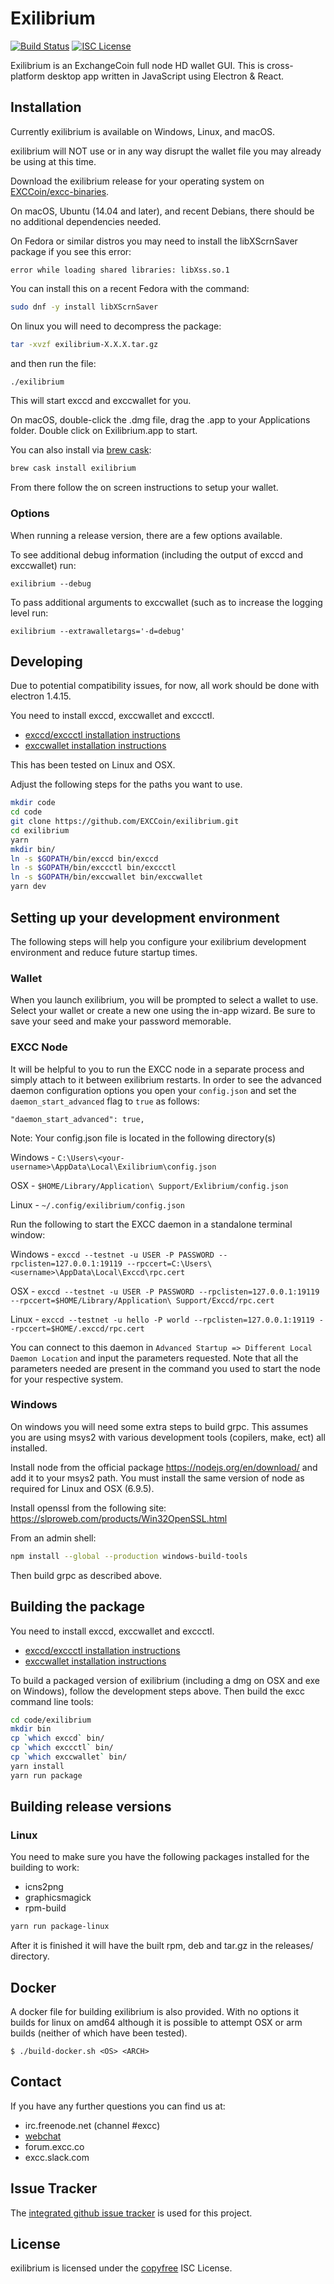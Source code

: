 # Exilibrium

[![Build Status](https://travis-ci.org/EXCCoin/exilibrium.png?branch=master)](https://travis-ci.org/EXCCoin/exilibrium)
[![ISC License](http://img.shields.io/badge/license-ISC-blue.svg)](http://copyfree.org)

Exilibrium is an ExchangeCoin full node HD wallet GUI.
This is cross-platform desktop app written in JavaScript using Electron & React.

## Installation

Currently exilibrium is available on Windows, Linux, and macOS.

exilibrium will NOT use or in any way disrupt the wallet file you may
already be using at this time.

Download the exilibrium release for your operating system on [EXCCoin/excc-binaries](https://github.com/EXCCoin/excc-binaries/releases).

On macOS, Ubuntu (14.04 and later), and recent Debians, there should be
no additional dependencies needed.

On Fedora or similar distros you may need to install the libXScrnSaver
package if you see this error:

```
error while loading shared libraries: libXss.so.1
```

You can install this on a recent Fedora with the command:

```bash
sudo dnf -y install libXScrnSaver
```

On linux you will need to decompress the package:

```bash
tar -xvzf exilibrium-X.X.X.tar.gz
```

and then run the file:

```bash
./exilibrium
```

This will start exccd and exccwallet for you.

On macOS, double-click the .dmg file, drag the .app to your
Applications folder. Double click on Exilibrium.app to start.

You can also install via [brew cask](https://caskroom.github.io):

```bash
brew cask install exilibrium
```

From there follow the on screen instructions to setup your wallet.

### Options

When running a release version, there are a few options available.

To see additional debug information (including the output of exccd and exccwallet) run:

```
exilibrium --debug
```

To pass additional arguments to exccwallet (such as to increase the logging level run:

```
exilibrium --extrawalletargs='-d=debug'
```

## Developing

Due to potential compatibility issues, for now, all work should be
done with electron 1.4.15.

You need to install exccd, exccwallet and exccctl.

- [exccd/exccctl installation instructions](https://github.com/EXCCoin/exccd#updating)
- [exccwallet installation instructions](https://github.com/EXCCoin/exccwallet#installation-and-updating)

This has been tested on Linux and OSX.

Adjust the following steps for the paths you want to use.

```bash
mkdir code
cd code
git clone https://github.com/EXCCoin/exilibrium.git
cd exilibrium
yarn
mkdir bin/
ln -s $GOPATH/bin/exccd bin/exccd
ln -s $GOPATH/bin/exccctl bin/exccctl
ln -s $GOPATH/bin/exccwallet bin/exccwallet
yarn dev
```

## Setting up your development environment

The following steps will help you configure your exilibrium development environment and reduce future startup times.

### Wallet

When you launch exilibrium, you will be prompted to select a wallet to use. Select your wallet or create a new one using the in-app wizard. Be sure to save your seed and make your password memorable.

### EXCC Node

It will be helpful to you to run the EXCC node in a separate process and simply attach to it between exilibrium restarts. In order to see the advanced daemon configuration options you open your `config.json` and set the `daemon_start_advanced` flag to `true` as follows:

`"daemon_start_advanced": true,`

Note: Your config.json file is located in the following directory(s)

Windows - `C:\Users\<your-username>\AppData\Local\Exilibrium\config.json`

OSX - `$HOME/Library/Application\ Support/Exlibrium/config.json`

Linux - `~/.config/exilibrium/config.json`

Run the following to start the EXCC daemon in a standalone terminal window:

Windows - `exccd --testnet -u USER -P PASSWORD --rpclisten=127.0.0.1:19119 --rpccert=C:\Users\<username>\AppData\Local\Exccd\rpc.cert`

OSX - `exccd --testnet -u USER -P PASSWORD --rpclisten=127.0.0.1:19119 --rpccert=$HOME/Library/Application\ Support/Exccd/rpc.cert`

Linux - `exccd --testnet -u hello -P world --rpclisten=127.0.0.1:19119 --rpccert=$HOME/.exccd/rpc.cert`

You can connect to this daemon in `Advanced Startup => Different Local Daemon Location` and input the parameters requested. Note that all the parameters needed are present in the command you used to start the node for your respective system.

### Windows

On windows you will need some extra steps to build grpc. This assumes
you are using msys2 with various development tools (copilers, make,
ect) all installed.

Install node from the official package https://nodejs.org/en/download/
and add it to your msys2 path. You must install the same version of node as required for Linux and OSX (6.9.5).

Install openssl from the following site:
https://slproweb.com/products/Win32OpenSSL.html

From an admin shell:

```bash
npm install --global --production windows-build-tools
```

Then build grpc as described above.

## Building the package

You need to install exccd, exccwallet and exccctl.

- [exccd/exccctl installation instructions](https://github.com/EXCCoin/exccd#updating)
- [exccwallet installation instructions](https://github.com/EXCCoin/exccwallet#installation-and-updating)

To build a packaged version of exilibrium (including a dmg on OSX and
exe on Windows), follow the development steps above. Then build the
excc command line tools:

```bash
cd code/exilibrium
mkdir bin
cp `which exccd` bin/
cp `which exccctl` bin/
cp `which exccwallet` bin/
yarn install
yarn run package
```

## Building release versions

### Linux

You need to make sure you have the following packages installed for the building to work:

- icns2png
- graphicsmagick
- rpm-build

```bash
yarn run package-linux
```

After it is finished it will have the built rpm, deb and tar.gz in the releases/ directory.

## Docker

A docker file for building exilibrium is also provided. With no options it builds for linux on amd64 although it is possible to attempt OSX or arm builds (neither of which have been tested).

```
$ ./build-docker.sh <OS> <ARCH>
```

## Contact

If you have any further questions you can find us at:

- irc.freenode.net (channel #excc)
- [webchat](https://webchat.freenode.net/?channels=excc)
- forum.excc.co
- excc.slack.com

## Issue Tracker

The
[integrated github issue tracker](https://github.com/EXCCoin/exilibrium/issues)
is used for this project.

## License

exilibrium is licensed under the [copyfree](http://copyfree.org) ISC License.
